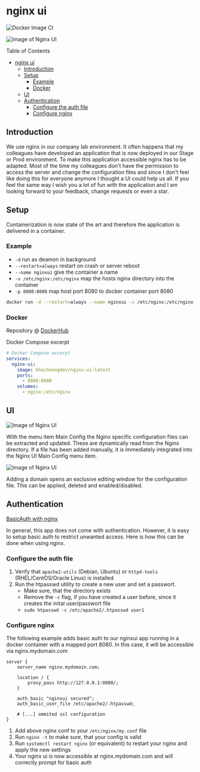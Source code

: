 # nginx ui

![Docker Image CI](https://github.com/schenkd/nginx-ui/workflows/Docker%20Image%20CI/badge.svg)

![Image of Nginx UI](https://i.ibb.co/XXcfsDp/Bildschirmfoto-2020-06-20-um-18-40-27.png)

Table of Contents

- [nginx ui](#nginx-ui)
  - [Introduction](#introduction)
  - [Setup](#setup)
    - [Example](#example)
    - [Docker](#docker)
  - [UI](#ui)
  - [Authentication](#authentication)
    - [Configure the auth file](#configure-the-auth-file)
    - [Configure nginx](#configure-nginx)

## Introduction

We use nginx in our company lab environment. It often happens that my
colleagues have developed an application that is now deployed in our Stage
or Prod environment. To make this application accessible nginx has to be
adapted. Most of the time my colleagues don't have the permission to access
the server and change the configuration files and since I don't feel like
doing this for everyone anymore I thought a UI could help us all. If you
feel the same way I wish you a lot of fun with the application and I am
looking forward to your feedback, change requests or even a star.

## Setup

Containerization is now state of the art and therefore the application is
delivered in a container.

### Example

- `-d` run as deamon in background
- `--restart=always` restart on crash or server reboot
- `--name nginxui` give the container a name
- `-v /etc/nginx:/etc/nginx` map the hosts nginx directory into the container
- `-p 8080:8080` map host port 8080 to docker container port 8080

```bash
docker run -d --restart=always --name nginxui -v /etc/nginx:/etc/nginx -p 8080:8080 khaihoangdev/nginx-ui:latest
```

### Docker

Repository @ [DockerHub](https://hub.docker.com/r/schenkd/nginx-ui)

Docker Compose excerpt

```yaml
# Docker Compose excerpt
services:
  nginx-ui:
    image: khaihoangdev/nginx-ui:latest
    ports:
      - 8080:8080
    volumes:
      - nginx:/etc/nginx
```

## UI

![Image of Nginx UI](https://i.ibb.co/qNgBRrt/Bildschirmfoto-2020-06-21-um-10-01-46.png)

With the menu item Main Config the Nginx specific configuration files
can be extracted and updated. These are dynamically read from the Nginx
directory. If a file has been added manually, it is immediately integrated
into the Nginx UI Main Config menu item.

![Image of Nginx UI](https://i.ibb.co/j85XKM6/Bildschirmfoto-2020-06-21-um-10-01-58.png)

Adding a domain opens an exclusive editing window for the configuration
file. This can be applied, deleted and enabled/disabled.

## Authentication

[BasicAuth with nginx](https://docs.nginx.com/nginx/admin-guide/security-controls/configuring-http-basic-authentication/)

In general, this app does not come with authentication. However, it is easy to setup basic auth to restrict unwanted access.
Here is how this can be done when using nginx.

### Configure the auth file

1. Verify that `apache2-utils` (Debian, Ubuntu) or `httpd-tools` (RHEL/CentOS/Oracle Linux) is installed
2. Run the htpasswd utility to create a new user and set a passwort.
    - Make sure, that the directory exists
    - Remove the `-c` flag, if you have created a user before, since it creates the inital user/passwort file
    - `sudo htpasswd -c /etc/apache2/.htpasswd user1`

### Configure nginx

The following example adds basic auth to our nginxui app running in a docker container with a mapped port 8080.
In this case, it will be accessible via nginx.mydomain.com

```none
server {
    server_name nginx.mydomain.com;

    location / {
        proxy_pass http://127.0.0.1:8080/;
    }

    auth_basic "nginxui secured";
    auth_basic_user_file /etc/apache2/.htpasswd;

    # [...] ommited ssl configuration
}
```

1. Add above nginx conf to your `/etc/nginx/my.conf` file
2. Run `nginx -t` to make sure, that your config is valid
3. Run `systemctl restart nginx` (or equivalent) to restart your nginx and apply the new settings
4. Your nginx ui is now accessible at nginx.mydomain.com and will correctly prompt for basic auth

